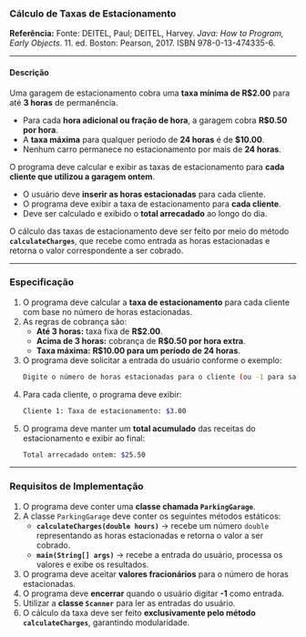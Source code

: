 ### **Cálculo de Taxas de Estacionamento**  

**Referência:** Fonte: DEITEL, Paul; DEITEL, Harvey. *Java: How to Program, Early Objects*. 11. ed. Boston: Pearson, 2017. ISBN 978-0-13-474335-6.  

---

#### **Descrição**  

Uma garagem de estacionamento cobra uma **taxa mínima de R$2.00** para até **3 horas** de permanência.  
- Para cada **hora adicional ou fração de hora**, a garagem cobra **R$0.50 por hora**.  
- A **taxa máxima** para qualquer período de **24 horas** é de **$10.00**.  
- Nenhum carro permanece no estacionamento por mais de **24 horas**.  

O programa deve calcular e exibir as taxas de estacionamento para **cada cliente que utilizou a garagem ontem**.  
- O usuário deve **inserir as horas estacionadas** para cada cliente.  
- O programa deve exibir a taxa de estacionamento para **cada cliente**.  
- Deve ser calculado e exibido o **total arrecadado** ao longo do dia.  

O cálculo das taxas de estacionamento deve ser feito por meio do método **`calculateCharges`**, que recebe como entrada as horas estacionadas e retorna o valor correspondente a ser cobrado.  

---

### **Especificação**  

1. O programa deve calcular a **taxa de estacionamento** para cada cliente com base no número de horas estacionadas.  
2. As regras de cobrança são:  
   - **Até 3 horas:** taxa fixa de **R$2.00**.  
   - **Acima de 3 horas:** cobrança de **R$0.50 por hora extra**.  
   - **Taxa máxima:** **R$10.00 para um período de 24 horas**.  
3. O programa deve solicitar a entrada do usuário conforme o exemplo:  
    ```bash
    Digite o número de horas estacionadas para o cliente (ou -1 para sair): 5.5
    ```
4. Para cada cliente, o programa deve exibir:  
   ```bash
   Cliente 1: Taxa de estacionamento: $3.00
   ```
5. O programa deve manter um **total acumulado** das receitas do estacionamento e exibir ao final:  
   ```bash
   Total arrecadado ontem: $25.50
   ```
   
---

### **Requisitos de Implementação**  

1. O programa deve conter uma **classe chamada `ParkingGarage`**.  
2. A classe `ParkingGarage` deve conter os seguintes métodos estáticos:  
   - **`calculateCharges(double hours)`** → recebe um número `double` representando as horas estacionadas e retorna o valor a ser cobrado.  
   - **`main(String[] args)`** → recebe a entrada do usuário, processa os valores e exibe os resultados.  
3. O programa deve aceitar **valores fracionários** para o número de horas estacionadas.  
4. O programa deve **encerrar** quando o usuário digitar **-1** como entrada.  
5. Utilizar a **classe `Scanner`** para ler as entradas do usuário.  
6. O cálculo da taxa deve ser feito **exclusivamente pelo método `calculateCharges`**, garantindo modularidade.  